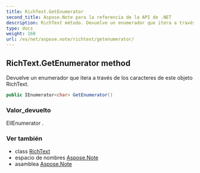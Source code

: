 ```yaml
---
title: RichText.GetEnumerator
second_title: Aspose.Note para la referencia de la API de .NET
description: RichText método. Devuelve un enumerador que itera a través de los caracteres de este objeto RichText.
type: docs
weight: 160
url: /es/net/aspose.note/richtext/getenumerator/
---
```

## RichText.GetEnumerator method

Devuelve un enumerador que itera a través de los caracteres de este objeto RichText.

```csharp
public IEnumerator<char> GetEnumerator()
```

### Valor_devuelto

ElIEnumerator .

### Ver también

* class [RichText](../)
* espacio de nombres [Aspose.Note](../../richtext/)
* asamblea [Aspose.Note](../../../)


